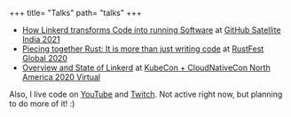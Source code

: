 +++
title= "Talks"
path= "talks"
+++

- [How Linkerd transforms Code into running Software](https://youtu.be/pZnNvU89wes) at [GitHub Satellite India 2021](https://githubsatellite.com/)
- [Piecing together Rust: It is more than just writing code](https://www.youtube.com/watch?v=rYp0bUmcbMs) at [RustFest Global 2020](https://rustfest.global/)
- [Overview and State of Linkerd](https://www.youtube.com/watch?v=9XlEIURv_3M) at [KubeCon + CloudNativeCon North America 2020 Virtual](https://events.linuxfoundation.org/kubecon-cloudnativecon-north-america/)

Also, I live code on [YouTube](https://www.youtube.com/c/TarunPothulapatiDev) and [Twitch](https://www.twitch.tv/pothulapati). Not active right now, but planning to do more of it! :)
